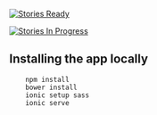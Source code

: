 [![Stories Ready](https://badge.waffle.io/ProximityViz/soundscapes.svg?label=ready&title=Ready)](http://waffle.io/ProximityViz/soundscapes)

[![Stories In Progress](https://badge.waffle.io/ProximityViz/soundscapes.svg?label=in%20progress&title=In%20Progress)](http://waffle.io/ProximityViz/soundscapes)

## Installing the app locally
        npm install
        bower install
        ionic setup sass
        ionic serve
